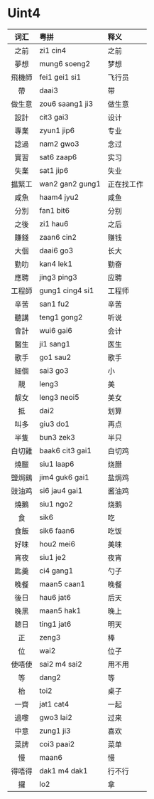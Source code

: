 # Uint4

| 词汇 | 粤拼 | 释义 |
| :--: | :-- | :-- |
| 之前 | zi1 cin4 | 之前 |
| 夢想 | mung6 soeng2 | 梦想 |
| 飛機師 | fei1 gei1 si1 | 飞行员 |
| 帶 | daai3 | 带 |
| 做生意 | zou6 saang1 ji3 | 做生意 |
| 設計 | cit3 gai3 | 设计 |
| 專業 | zyun1 jip6 | 专业 |
| 諗過 | nam2 gwo3 | 念过 |
| 實習 | sat6 zaap6 | 实习 |
| 失業 | sat1 jip6 | 失业 |
| 揾緊工 | wan2 gan2 gung1 | 正在找工作 |
| 咸魚 | haam4 jyu2 | 咸鱼 |
| 分別 | fan1 bit6 | 分别 |
| 之後 | zi1 hau6 | 之后 |
| 賺錢 | zaan6 cin2 | 赚钱 |
| 大個 | daai6 go3 | 长大 | 
| 勤叻 | kan4 lek1 | 勤奋 |
| 應聘 | jing3 ping3 | 应聘 |
| 工程師 | gung1 cing4 si1 | 工程师 |
| 辛苦 | san1 fu2 | 辛苦 | 
| 聽講 | teng1 gong2 | 听说 |
| 會計 | wui6 gai6 | 会计 |
| 醫生 | ji1 sang1 | 医生 |
| 歌手 | go1 sau2 | 歌手 |
| 細個 | sai3 go3 | 小 |
| 靚 | leng3 | 美 |
| 靓女 | leng3 neoi5 | 美女 |
| 抵 | dai2 | 划算 |
| 叫多 | giu3 do1 | 再点 |
| 半隻 | bun3 zek3 | 半只 |
| 白切雞 | baak6 cit3 gai1 | 白切鸡 |
| 燒臘 | siu1 laap6 | 烧腊 |
| 鹽焗鷄 | jim4 guk6 gai1 | 盐焗鸡 |
| 豉油鸡 | si6 jau4 gai1 | 酱油鸡 |
| 燒鵝 | siu1 ngo2 | 烧鹅 |
| 食 | sik6 | 吃 |
| 食飯 | sik6 faan6 | 吃饭 |
| 好味 | hou2 mei6 | 美味 |
| 宵夜 | siu1 je2 | 夜宵 |
| 匙羹 | ci4 gang1 | 勺子 |
| 晚餐 | maan5 caan1 | 晚餐 |
| 後日 | hau6 jat6 | 后天 |
| 晚黑 | maan5 hak1 | 晚上 |
| 聼日 | ting1 jat6 | 明天 |
| 正 | zeng3 | 棒 |
| 位 | wai2 | 位子 |
| 使唔使 | sai2 m4 sai2 | 用不用 |
| 等 | dang2 | 等 |
| 枱 | toi2 | 桌子 |
| 一齊 | jat1 cat4 | 一起 | 
| 過嚟 | gwo3 lai2 | 过来 |
| 中意 | zung1 ji3 | 喜欢 |
| 菜牌 | coi3 paai2 | 菜单 |
| 慢 | maan6 | 慢 |
| 得唔得 | dak1 m4 dak1 | 行不行 |
| 攞 | lo2 | 拿 |
